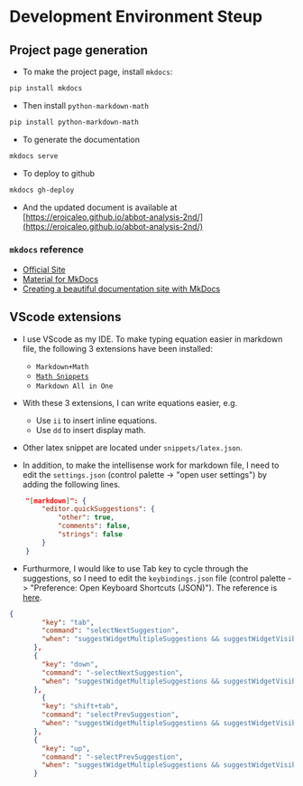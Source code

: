 # Development Environment Steup

## Project page generation

* To make the project page, install `mkdocs`:

```sh
pip install mkdocs
```

* Then install `python-markdown-math`

```sh
pip install python-markdown-math
```

* To generate the documentation

```sh
mkdocs serve
```

* To deploy to github

```sh
mkdocs gh-deploy
```

* And the updated document is available at [https://eroicaleo.github.io/abbot-analysis-2nd/](https://eroicaleo.github.io/abbot-analysis-2nd/)

### `mkdocs` reference

* [Official Site](https://www.mkdocs.org)
* [Material for MkDocs](https://squidfunk.github.io/mkdocs-material/)
* [Creating a beautiful documentation site with MkDocs](https://www.blimped.nl/creating-a-beautiful-documentation-site-with-mkdocs/)

## VScode extensions

* I use VScode as my IDE. To make typing equation easier in markdown file, the following 3 extensions have been installed:
    * `Markdown+Math`
    * [`Math Snippets`](https://github.com/thomanq/math-snippets/blob/master/snippets/snippets.json)
    * `Markdown All in One`

* With these 3 extensions, I can write equations easier, e.g.
    * Use `ii` to insert inline equations.
    * Use `dd` to insert display math.

* Other latex snippet are located under `snippets/latex.json`.

* In addition, to make the intellisense work for markdown file, I need to edit the `settings.json`
  (control palette -> "open user settings") by adding the following lines.

```json
    "[markdown]": {
        "editor.quickSuggestions": {
            "other": true,
            "comments": false,
            "strings": false
        }
    }
```

* Furthurmore, I would like to use Tab key to cycle through the suggestions, so I need to edit the `keybindings.json` file (control palette -> "Preference: Open Keyboard Shortcuts (JSON)"). The reference is [here](https://stackoverflow.com/questions/48097507/visual-studio-code-use-tab-instead-of-arrow-keys-to-select-intellisense-sugge).

```json
{
        "key": "tab",
        "command": "selectNextSuggestion",
        "when": "suggestWidgetMultipleSuggestions && suggestWidgetVisible && textInputFocus"
      },
      {
        "key": "down",
        "command": "-selectNextSuggestion",
        "when": "suggestWidgetMultipleSuggestions && suggestWidgetVisible && textInputFocus"
      },
        {
        "key": "shift+tab",
        "command": "selectPrevSuggestion",
        "when": "suggestWidgetMultipleSuggestions && suggestWidgetVisible && textInputFocus"
      },
      {
        "key": "up",
        "command": "-selectPrevSuggestion",
        "when": "suggestWidgetMultipleSuggestions && suggestWidgetVisible && textInputFocus"
      }
```
